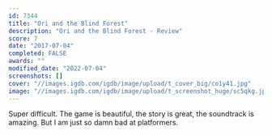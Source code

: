```yaml
---
id: 7344
title: "Ori and the Blind Forest"
description: "Ori and the Blind Forest - Review"
score: 7
date: "2017-07-04"
completed: FALSE
awards: ""
modified_date: "2022-07-04"
screenshots: []
cover: "//images.igdb.com/igdb/image/upload/t_cover_big/co1y41.jpg"
image: "//images.igdb.com/igdb/image/upload/t_screenshot_huge/sc5qkg.jpg"
---
```

Super difficult. The game is beautiful, the story is great, the soundtrack is amazing. But I am just so damn bad at platformers.